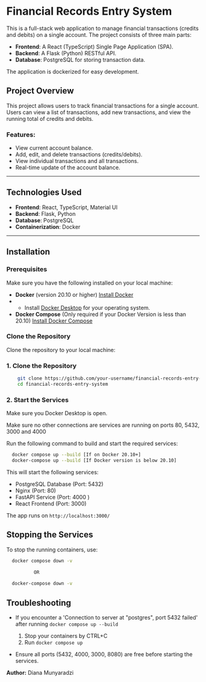 # Financial Records Entry System

This is a full-stack web application to manage financial transactions (credits and debits) on a single account. The project consists of three main parts:

- **Frontend**: A React (TypeScript) Single Page Application (SPA).
- **Backend**: A Flask (Python) RESTful API.
- **Database**: PostgreSQL for storing transaction data.

The application is dockerized for easy development.

## Project Overview

This project allows users to track financial transactions for a single account. Users can view a list of transactions, add new transactions, and view the running total of credits and debits.

### Features:
- View current account balance.
- Add, edit, and delete transactions (credits/debits).
- View individual transactions and all transactions.
- Real-time update of the account balance.

---

## Technologies Used

- **Frontend**: React, TypeScript, Material UI
- **Backend**: Flask, Python
- **Database**: PostgreSQL
- **Containerization**: Docker

---

## Installation

### Prerequisites

Make sure you have the following installed on your local machine:

- **Docker** (version 20.10 or higher) [Install Docker](https://docs.docker.com/get-docker/)
- - Install [Docker Desktop](https://www.docker.com/products/docker-desktop/) for your operating system.
- **Docker Compose**  (Only required if your Docker Version is less than 20.10)
  [Install Docker Compose](https://docs.docker.com/compose/install/)

### Clone the Repository

Clone the repository to your local machine:

### 1. Clone the Repository
```bash
    git clone https://github.com/your-username/financial-records-entry-system.git
    cd financial-records-entry-system
```

### 2. Start the Services
Make sure you Docker Desktop is open.

Make sure no other connections are services are running on ports 80, 5432, 3000 and 4000

Run the following command to build and start the required services:
```bash
  docker compose up --build [If on Docker 20.10+]
  docker-compose up --build [If Docker version is below 20.10]
```
This will start the following services:
- PostgreSQL Database (Port: 5432)
- Nginx (Port: 80)
- FastAPI Service (Port: 4000 )
- React Frontend (Port: 3000)

The app runs on `http://localhost:3000/`

## Stopping the Services
To stop the running containers, use:
```bash
  docker compose down -v
  
          OR
          
  docker-compose down -v
```

## Troubleshooting
- If you encounter a 'Connection to server at "postgres", port 5432 failed' after running 
  ``docker compose up --build``
  1. Stop your containers by CTRL+C
  2. Run ``docker compose up`` 

- Ensure all ports (5432, 4000, 3000, 8080) are free before starting the services.

**Author:** Diana Munyaradzi





